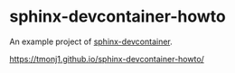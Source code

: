 # sphinx-devcontainer-howto

An example project of [sphinx-devcontainer](https://github.com/tmonj1/sphinx-devcontainer).

https://tmonj1.github.io/sphinx-devcontainer-howto/